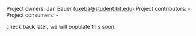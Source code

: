 Project owners: Jan Bauer (uxeba@student.kit.edu)
Project contributors: - 
Project consumers: - 

check back later, we will populate this soon.
